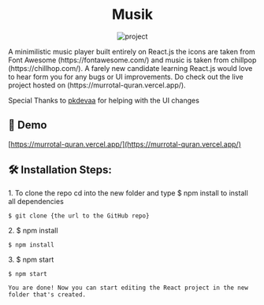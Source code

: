 <h1 align="center">Musik</h1>

<p align="center"><img src="https://socialify.git.ci/Maherukh/MusikPlayer/image?forks=1&amp;language=1&amp;owner=1&amp;pulls=1&amp;stargazers=1&amp;theme=Dark" alt="project"></p>

<p>A minimilistic music player built entirely on React.js the icons are taken from Font Awesome (https://fontawesome.com/) and music is taken from chillpop (https://chillhop.com/). A farely new candidate learning React.js would love to hear form you for any bugs or UI improvements. Do check out the live project hosted on (https://murrotal-quran.vercel.app/).</p>

<p>Special Thanks to <a href="https://github.com/pkdevaa">pkdevaa</a> for helping with the UI changes</p>

<h2>🚀 Demo</h2>

[https://murrotal-quran.vercel.app/](https://murrotal-quran.vercel.app/)

<h2>🛠️ Installation Steps:</h2>

<p>1. To clone the repo cd into the new folder and type $ npm install to install all dependencies</p>

```
$ git clone {the url to the GitHub repo}
```

<p>2. $ npm install</p>

```
$ npm install
```

<p>3. $ npm start</p>

```
$ npm start
```

```
You are done! Now you can start editing the React project in the new folder that's created.
```

